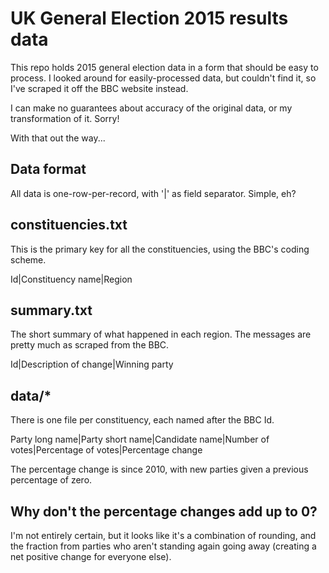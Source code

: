UK General Election 2015 results data
=====================================

This repo holds 2015 general election data in a form that should be
easy to process. I looked around for easily-processed data, but
couldn't find it, so I've scraped it off the BBC website instead.

I can make no guarantees about accuracy of the original data, or my
transformation of it. Sorry!

With that out the way...

Data format
-----------

All data is one-row-per-record, with '|' as field separator. Simple,
eh?

constituencies.txt
------------------

This is the primary key for all the constituencies, using the BBC's
coding scheme.

Id|Constituency name|Region

summary.txt
-----------

The short summary of what happened in each region. The messages are
pretty much as scraped from the BBC.

Id|Description of change|Winning party

data/*
------

There is one file per constituency, each named after the BBC Id.

Party long name|Party short name|Candidate name|Number of votes|Percentage of votes|Percentage change

The percentage change is since 2010, with new parties given a previous
percentage of zero.

Why don't the percentage changes add up to 0?
---------------------------------------------

I'm not entirely certain, but it looks like it's a combination of
rounding, and the fraction from parties who aren't standing again
going away (creating a net positive change for everyone else).
